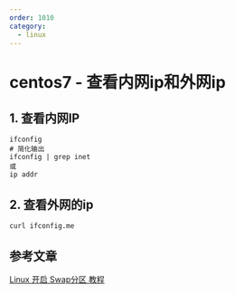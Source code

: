 ```yaml
---
order: 1010
category:
  - linux
---
```


# centos7 - 查看内网ip和外网ip 

## 1. 查看内网IP

```
ifconfig
# 简化输出
ifconfig | grep inet
或
ip addr 
```

## 2. 查看外网的ip

```
curl ifconfig.me
```



## 参考文章

[Linux 开启 Swap分区 教程](https://www.jianshu.com/p/04c7a9ab438c)
